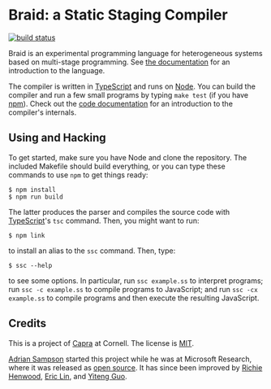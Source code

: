 Braid: a Static Staging Compiler
================================

[![build status](https://circleci.com/gh/cucapra/braid.svg?style=shield)](https://circleci.com/gh/cucapra/braid)

Braid is an experimental programming language for heterogeneous systems based on multi-stage programming. See [the documentation][docs] for an introduction to the language.

The compiler is written in [TypeScript][] and runs on [Node][].
You can build the compiler and run a few small programs by typing `make test` (if you have [npm][]).
Check out the [code documentation][hacking] for an introduction to the compiler's internals.

[npm]: https://www.npmjs.com/
[Node]: https://nodejs.org/
[TypeScript]: http://www.typescriptlang.org/
[docs]: https://capra.cs.cornell.edu/braid/docs/
[hacking]: https://capra.cs.cornell.edu/braid/docs/hacking.html

## Using and Hacking

To get started, make sure you have Node and clone the repository. The included Makefile should build everything, or you can type these commands to use `npm` to get things ready:

    $ npm install
    $ npm run build

The latter produces the parser and compiles the source code with [TypeScript][]'s `tsc` command. Then, you might want to run:

    $ npm link

to install an alias to the `ssc` command. Then, type:

    $ ssc --help

to see some options. In particular, run `ssc example.ss` to interpret programs; run `ssc -c example.ss` to compile programs to JavaScript; and run `ssc -cx example.ss` to compile programs and then execute the resulting JavaScript.

## Credits

This is a project of [Capra][] at Cornell. The license is [MIT][].

[Adrian Sampson](http://www.cs.cornell.edu/~asampson/) started this project while he was at Microsoft Research, where it was released as [open source][ssc]. It has since been improved by [Richie Henwood](https://github.com/rhenwood39), [Eric Lin](https://github.com/eric780), and [Yiteng Guo](https://github.com/guoyiteng).

[MIT]: https://opensource.org/licenses/MIT
[ssc]: https://github.com/microsoft/staticstaging
[capra]: https://capra.cs.cornell.edu

